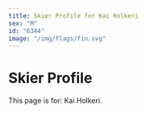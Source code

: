 ```yaml
---
title: Skier Profile for Kai Holkeri
sex: "M"
id: "6344"
image: "/img/flags/fin.svg" 
---
```


# Skier Profile

This page is for: Kai Holkeri.
    